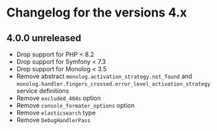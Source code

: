 # Changelog for the versions 4.x

## 4.0.0 unreleased

* Drop support for PHP < 8.2
* Drop support for Symfony < 7.3
* Drop support for Monolog < 3.5
* Remove abstract `monolog.activation_strategy.not_found` and `monolog.handler.fingers_crossed.error_level_activation_strategy` service definitions
* Remove `excluded_404s` option
* Remove `console_formater_options` option
* Remove `elasticsearch` type
* Remove `DebugHandlerPass`
